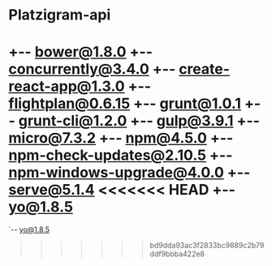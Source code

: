 # Platzigram-api

+-- bower@1.8.0
+-- concurrently@3.4.0
+-- create-react-app@1.3.0
+-- flightplan@0.6.15
+-- grunt@1.0.1
+-- grunt-cli@1.2.0
+-- gulp@3.9.1
+-- micro@7.3.2
+-- npm@4.5.0
+-- npm-check-updates@2.10.5
+-- npm-windows-upgrade@4.0.0
+-- serve@5.1.4
<<<<<<< HEAD
+-- yo@1.8.5
=======
`-- yo@1.8.5
>>>>>>> bd9dda93ac3f2833bc9889c2b79ddf9bbba422e8
